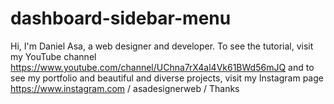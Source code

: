 # dashboard-sidebar-menu
Hi, I'm Daniel Asa, a web designer and developer. To see the tutorial, visit my YouTube channel https://www.youtube.com/channel/UChna7rX4al4Vk61BWd56mJQ and to see my portfolio and beautiful and diverse projects, visit my Instagram page https://www.instagram.com / asadesignerweb / Thanks
